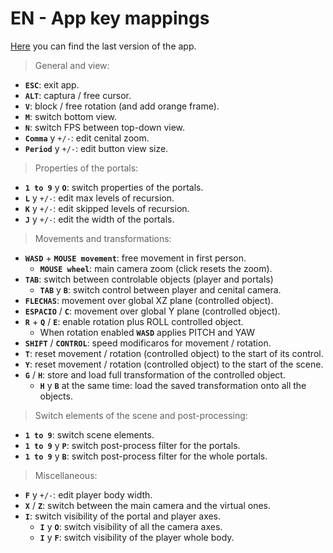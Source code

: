# EN - App key mappings

[Here](https://github.com/dimateos/TFG_Portals/releases) you can find the last version of the app.

> General and view:
* **`ESC`**: exit app.
* **`ALT`**: captura / free cursor.
* **`V`**: block / free rotation (and add orange frame).
* **`M`**: switch bottom view.
* **`N`**: switch FPS between top-down view.
* **`Comma`** y ​`+/-`​: edit cenital zoom.
* **`Period`** y ​`+/-`​: edit button view size.

> Properties of the portals:
* **`1 to 9`** y **`O`**: switch properties of the portals.
* **`L`** y ​`+/-`​: edit max levels of recursion.
* **`K`** y `+/-`​: edit skipped levels of recursion.
* **`J`** y ​`+/-`​: edit the width of the portals.

> Movements and transformations:
* **`WASD`** + **`MOUSE movement`**: free movement in first person.
	* **`MOUSE wheel`**: main camera zoom (click resets the zoom).
* **`TAB`**: switch between controlable objects (player and portals)
	* **`TAB`** y **`B`**: switch control between player and cenital camera.
* **`FLECHAS`**: movement over global XZ plane (controlled object).
* **`ESPACIO`** / **`C`**: movement over global Y plane (controlled object).
* **`R`** + **`Q`** / **`E`**: enable rotation plus ROLL controlled object.
	* When rotation enabled **`WASD`** applies PITCH and YAW
* **`SHIFT`** / **`CONTROL`**: speed modificaros for movement / rotation.
* **`T`**: reset movement / rotation (controlled object) to the start of its control.
* **`Y`**: reset movement / rotation (controlled object) to the start of the scene.
* **`G`** / **`H`**: store and load full transformation of the controlled object.
	* **`H`** y **`B`** at the same time: load the saved transformation onto all the objects.

> Switch elements of the scene and post-processing:
* **`1 to 9`**: switch scene elements.
* **`1 to 9`** y **`P`**: switch post-process filter for the portals.
* **`1 to 9`** y **`B`**: switch post-process filter for the whole portals.

> Miscellaneous:
* **`F`** y ​`+/-`: edit player body width.
* **`X`** / **`Z`**: switch between the main camera and the virtual ones.
* **`I`**: switch visibility of the portal and player axes.
	* **`I`** y **`O`**: switch visibility of all the camera axes.
	* **`I`** y **`F`**: switch visibility of the player whole body.
